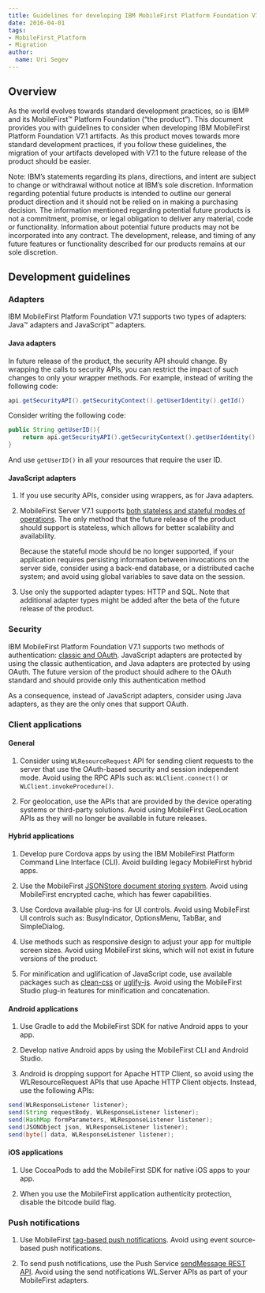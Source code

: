 ```yaml
---
title: Guidelines for developing IBM MobileFirst Platform Foundation V7.1 artifacts
date: 2016-04-01
tags:
- MobileFirst_Platform
- Migration
author:
  name: Uri Segev
---
```

## Overview
As the world evolves towards standard development practices, so is IBM® and its MobileFirst™ Platform Foundation (“the product”). This document provides you with guidelines to consider when developing IBM MobileFirst Platform Foundation V7.1 artifacts. As this product moves towards more standard development practices, if you follow these guidelines, the migration of your artifacts developed with V7.1 to the future release of the product should be easier.

Note: IBM’s statements regarding its plans, directions, and intent are subject to change or withdrawal without notice at IBM’s sole discretion. Information regarding potential future products is intended to outline our general product direction and it should not be relied on in making a purchasing decision. The information mentioned regarding potential future products is not a commitment, promise, or legal obligation to deliver any material, code or functionality. Information about potential future products may not be incorporated into any contract. The development, release, and timing of any future features or functionality described for our products remains at our sole discretion.

## Development guidelines
### Adapters
IBM MobileFirst Platform Foundation V7.1 supports two types of adapters: Java™ adapters and JavaScript™ adapters.

#### Java adapters
In future release of the product, the security API should change. By wrapping the calls to security APIs, you can restrict the impact of such changes to only your wrapper methods. For example, instead of writing the following code:

```java
api.getSecurityAPI().getSecurityContext().getUserIdentity().getId()
```

Consider writing the following code:

```java
public String getUserID(){
    return api.getSecurityAPI().getSecurityContext().getUserIdentity().getId();
}
```

And use `getUserID()` in all your resources that require the user ID.

#### JavaScript adapters

1. If you use security APIs, consider using wrappers, as for Java adapters.

2. MobileFirst Server V7.1 supports [both stateless and stateful modes of operations](https://www.ibm.com/support/knowledgecenter/SSHS8R_7.1.0/com.ibm.worklight.dev.doc/devref/c_overview_session_indep.html). The only method that the future release of the product should support is stateless, which allows for better scalability and availability.

    Because the stateful mode should be no longer supported, if your application requires persisting information between invocations on the server side, consider using a back-end database, or a distributed cache system; and avoid using global variables to save data on the session. 

3. Use only the supported adapter types: HTTP and SQL. Note that additional adapter types might be added after the beta of the future release of the product.

### Security
IBM MobileFirst Platform Foundation V7.1 supports two methods of authentication: [classic and OAuth](https://www.ibm.com/support/knowledgecenter/SSHS8R_7.1.0/com.ibm.worklight.dev.doc/dev/r_security_framework.html). JavaScript adapters are protected by using the classic authentication, and Java adapters are protected by using OAuth. The future version of the product should adhere to the OAuth standard and should provide only this authentication method

As a consequence, instead of JavaScript adapters, consider using Java adapters, as they are the only ones that support OAuth.

### Client applications

#### General
1.	Consider using `WLResourceRequest` API for sending client requests to the server that use the OAuth-based security and session independent mode. Avoid using the RPC APIs such as: `WLClient.connect()` or `WLClient.invokeProcedure()`. 

2.	For geolocation, use the APIs that are provided by the device operating systems or third-party solutions. Avoid using MobileFirst GeoLocation APIs as they will no longer be available in future releases.
	
#### Hybrid applications
1.	Develop pure Cordova apps by using the IBM MobileFirst Platform Command Line Interface (CLI). Avoid building legacy MobileFirst hybrid apps.

2.	Use the MobileFirst [JSONStore document storing system](https://www.ibm.com/support/knowledgecenter/SSHS8R_7.1.0/com.ibm.worklight.dev.doc/devref/c_jsonstore.html). Avoid using MobileFirst encrypted cache, which has fewer capabilities.

3.	Use Cordova available plug-ins for UI controls. Avoid using MobileFirst UI controls such as: BusyIndicator, OptionsMenu, TabBar, and SimpleDialog. 

4.	Use methods such as responsive design to adjust your app for multiple screen sizes. Avoid using MobileFirst skins, which will not exist in future versions of the product.

5.	For minification and uglification of JavaScript code, use available packages such as [clean-css](https://www.npmjs.com/package/clean-css) or [uglify-js](https://www.npmjs.com/package/uglify-js). Avoid using the MobileFirst Studio plug-in features for minification and concatenation. 

#### Android applications
1.	Use Gradle to add the MobileFirst SDK for native Android apps to your app.

2.	Develop native Android apps by using the MobileFirst CLI and Android Studio.

3.	Android is dropping support for Apache HTTP Client, so avoid using the WLResourceRequest APIs that use Apache HTTP Client objects. Instead, use the following APIs:

```java
send(WLResponseListener listener);
send(String requestBody, WLResponseListener listener);
send(HashMap formParameters, WLResponseListener listener);
send(JSONObject json, WLResponseListener listener);
send(byte[] data, WLResponseListener listener);
```

#### iOS applications
1.	Use CocoaPods to add the MobileFirst SDK for native iOS apps to your app.

2.	When you use the MobileFirst application authenticity protection, disable the bitcode build flag. 

### Push notifications
1.	Use MobileFirst [tag-based push notifications](https://www.ibm.com/support/knowledgecenter/SSHS8R_7.1.0/com.ibm.worklight.dev.doc/devref/c_push_notif_tag_based.html). Avoid using event source-based push notifications.

2.	To send push notifications, use the Push Service [sendMessage REST API]( https://www.ibm.com/support/knowledgecenter/SSHS8R_7.1.0/com.ibm.worklight.dev.doc/devref/c_push_notif_restapis.html). Avoid using the send notifications WL.Server APIs as part of your MobileFirst adapters.